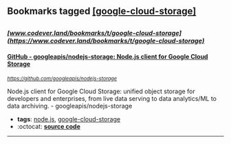 ## Bookmarks tagged [[google-cloud-storage]](https://www.codever.land/search?q=[google-cloud-storage])

_<sup><sup>[www.codever.land/bookmarks/t/google-cloud-storage](https://www.codever.land/bookmarks/t/google-cloud-storage)</sup></sup>_
---
#### [GitHub - googleapis/nodejs-storage: Node.js client for Google Cloud Storage](https://github.com/googleapis/nodejs-storage)
_<sup>https://github.com/googleapis/nodejs-storage</sup>_

Node.js client for Google Cloud Storage: unified object storage for developers and enterprises, from live data serving to data analytics/ML to data archiving. - googleapis/nodejs-storage
* **tags**: [node.js](../tagged/node.js.md), [google-cloud-storage](../tagged/google-cloud-storage.md)
* :octocat: **[source code](https://github.com/googleapis/nodejs-storage)**
---
